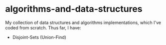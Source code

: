 # algorithms-and-data-structures

My collection of data structures and algorithms implementations, which I've coded from scratch. Thus far, I have:

* Disjoint-Sets (Union-Find)
